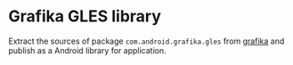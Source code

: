 # Grafika GLES library

Extract the sources of package `com.android.grafika.gles` from
[grafika](https://github.com/google/grafika) and publish as a Android library
for application.
